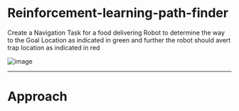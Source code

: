 # Reinforcement-learning-path-finder
Create a Navigation Task for a food delivering Robot to determine the way to the Goal Location as indicated in green and further the robot should avert trap location as indicated in red

![image](https://user-images.githubusercontent.com/83969166/224532335-5be5425a-9041-4b25-86df-7a618d60749f.png)
<hr>

# Approach

